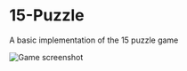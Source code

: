# 15-Puzzle
A basic implementation of the 15 puzzle  game

![Game screenshot](https://github.com/Rosco5555/RBSudoku/blob/main/eightspuzzle.png)

